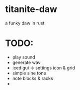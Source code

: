 # titanite-daw
a funky daw in rust

# TODO: 
- play sound
- generate wav
- iced gui -> settings icon & grid
- simple sine tone
- note blocks & racks
- 

